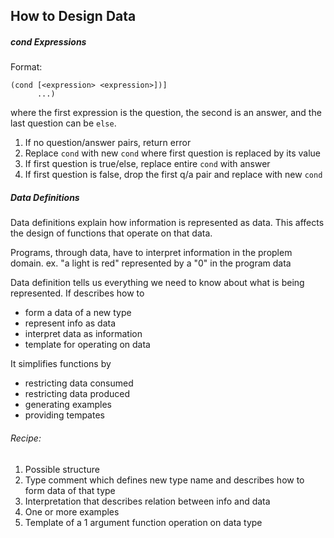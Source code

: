 ## How to Design Data

##### cond Expressions
Format: 
```
(cond [<expression> <expression>])]
	  ...)
```
where the first expression is the question, the second is an answer, and the last question can be `else`.

1. If no question/answer pairs, return error
2. Replace `cond` with new `cond` where first question is replaced by its value
3. If first question is true/else, replace entire `cond` with answer
4. If first question is false, drop the first q/a pair and replace with new `cond` 

##### Data Definitions
Data definitions explain how information is represented as data. This affects the design of functions that operate on that data.

Programs, through data, have to interpret information in the proplem domain. ex. "a light is red" represented by a "0" in the program data

Data definition tells us everything we need to know about what is being represented. If describes how to
- form a data of a new type
- represent info as data
- interpret data as information
- template for operating on data

It simplifies functions by
- restricting data consumed
- restricting data produced
- generating examples
- providing tempates

###### Recipe:

1. Possible structure
2. Type comment which defines new type name and describes how to form data of that type
3. Interpretation that describes relation between info and data
4. One or more examples
5. Template of a 1 argument function operation on data type

